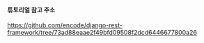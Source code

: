 #### 튜토리얼 참고 주소
https://github.com/encode/django-rest-framework/tree/73ad88eaae2f49bfd09508f2dcd6446677800a26
